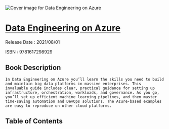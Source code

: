 ![Cover image for Data Engineering on Azure](https://imgdetail.ebookreading.net/cover/cover/202109/EB9781617298929.jpg)

[Data Engineering on Azure](https://ebookreading.net/view/book/Data+Engineering+on+Azure-EB9781617298929_1.html "Data Engineering on Azure")
====================================================================================================================

Release Date : 2021/08/01

ISBN : 9781617298929

Book Description
-----------------


    
    In Data Engineering on Azure you’ll learn the skills you need to build and maintain big data platforms in massive enterprises. This invaluable guide includes clear, practical guidance for setting up infrastructure, orchestration, workloads, and governance. As you go, you’ll set up efficient machine learning pipelines, and then master time-saving automation and DevOps solutions. The Azure-based examples are easy to reproduce on other cloud platforms.
  
  

Table of Contents
-----------------

